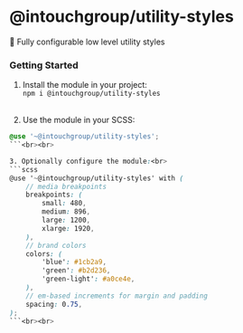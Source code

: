 # @intouchgroup/utility-styles

🧬 Fully configurable low level utility styles

### Getting Started

1. Install the module in your project:<br>
`npm i @intouchgroup/utility-styles`<br><br>

2. Use the module in your SCSS:<br>
```scss
@use '~@intouchgroup/utility-styles';
```<br><br>

3. Optionally configure the module:<br>
```scss
@use '~@intouchgroup/utility-styles' with (
    // media breakpoints
    breakpoints: (
        small: 480,
        medium: 896,
        large: 1200,
        xlarge: 1920,
    ),
    // brand colors
    colors: (
        'blue': #1cb2a9,
        'green': #b2d236,
        'green-light': #a0ce4e,
    ),
    // em-based increments for margin and padding
    spacing: 0.75,
);
```<br><br>
